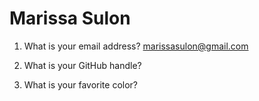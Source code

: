 # Marissa Sulon
1. What is your email address?
marissasulon@gmail.com

2. What is your GitHub handle?

3. What is your favorite color?
